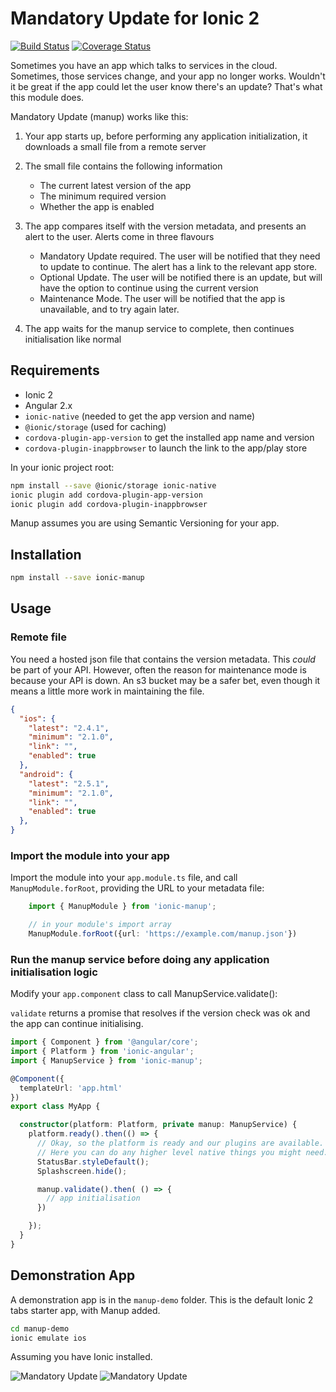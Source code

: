 # Mandatory Update for Ionic 2

[![Build
Status](https://travis-ci.org/NextFaze/ionic-manup.svg?branch=master)](https://travis-ci.org/NextFaze/ionic-manup)
[![Coverage
Status](https://coveralls.io/repos/github/NextFaze/ionic-manup/badge.svg)](https://coveralls.io/github/NextFaze/ionic-manup)

Sometimes you have an app which talks to services in the cloud. Sometimes,
those services change, and your app no longer works. Wouldn't it be great if
the app could let the user know there's an update? That's what this module
does.

Mandatory Update (manup) works like this:

1. Your app starts up, before performing any application initialization, it
   downloads a small file from a remote server

2. The small file contains the following information
   * The current latest version of the app
   * The minimum required version
   * Whether the app is enabled

3. The app compares itself with the version metadata, and presents an alert to
   the user. Alerts come in three flavours
   * Mandatory Update required. The user will be notified that they need to
     update to continue. The alert has a link to the relevant app store.
   * Optional Update. The user will be notified there is an update, but will
     have the option to continue using the current version
   * Maintenance Mode. The user will be notified that the app is unavailable,
     and to try again later.

4. The app waits for the manup service to complete, then continues
   initialisation like normal

## Requirements

 * Ionic 2 
 * Angular 2.x
 * `ionic-native` (needed to get the app version and name) 
 * `@ionic/storage` (used for caching)
 * `cordova-plugin-app-version` to get the installed app name and version
 * `cordova-plugin-inappbrowser` to launch the link to the app/play store

In your ionic project root:

```sh
npm install --save @ionic/storage ionic-native
ionic plugin add cordova-plugin-app-version
ionic plugin add cordova-plugin-inappbrowser
```

Manup assumes you are using Semantic Versioning for your app.

## Installation

```sh
npm install --save ionic-manup
```

## Usage

### Remote file
You need a hosted json file that contains the version metadata. This _could_ be part of your API. However, 
often the reason for maintenance mode is because your API is down. An s3 bucket may be a safer bet,
even though it means a little more work in maintaining the file.

```json
{
  "ios": {
    "latest": "2.4.1",
    "minimum": "2.1.0",
    "link": "",
    "enabled": true
  },
  "android": {
    "latest": "2.5.1",
    "minimum": "2.1.0",
    "link": "",
    "enabled": true
  },
}
```

### Import the module into your app

Import the module into your `app.module.ts` file, and call `ManupModule.forRoot`, providing the URL to your metadata file:

```ts
    import { ManupModule } from 'ionic-manup';

    // in your module's import array
    ManupModule.forRoot({url: 'https://example.com/manup.json'})
```

### Run the manup service before doing any application initialisation logic

Modify your `app.component` class to call ManupService.validate():

`validate` returns a promise that resolves if the version check was ok and the app can continue initialising.

```ts
import { Component } from '@angular/core';
import { Platform } from 'ionic-angular';
import { ManupService } from 'ionic-manup';

@Component({
  templateUrl: 'app.html'
})
export class MyApp {

  constructor(platform: Platform, private manup: ManupService) {
    platform.ready().then(() => {
      // Okay, so the platform is ready and our plugins are available.
      // Here you can do any higher level native things you might need.
      StatusBar.styleDefault();
      Splashscreen.hide();

      manup.validate().then( () => {
        // app initialisation
      })

    });
  }
}
```


## Demonstration App

A demonstration app is in the `manup-demo` folder. This is the default Ionic 2 tabs starter app, with Manup added.

```sh
cd manup-demo
ionic emulate ios
```

Assuming you have Ionic installed.

![Mandatory Update](https://raw.githubusercontent.com/NextFaze/ionic-manup/master/images/mandatory.png)
![Mandatory Update](https://raw.githubusercontent.com/NextFaze/ionic-manup/master/images/optional.png)
